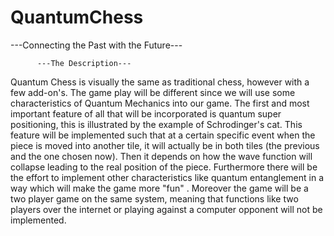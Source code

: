 # QuantumChess


---Connecting the Past with the Future---

          ---The Description---
Quantum Chess is visually the same as traditional chess, however with a few add-on's. The  game play will be different since we will use some characteristics of Quantum Mechanics into our game. The first and most important feature of all that will be incorporated is quantum super positioning, this is illustrated by the example of Schrodinger's cat. This feature will be implemented such that at a certain specific event when the piece is moved into another tile, it will actually be in both tiles (the previous and the one chosen now). Then it depends on how the wave function will collapse leading to the real position of the piece. Furthermore there will be the effort to implement other characteristics like quantum entanglement in a way which will make the game more "fun" . Moreover the game will be a two player game on the same system, meaning that functions like two players over the internet or playing against a computer opponent will not be implemented. 
